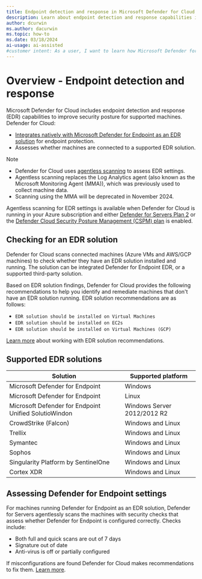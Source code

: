 ```yaml
---
title: Endpoint detection and response in Microsoft Defender for Cloud
description: Learn about endpoint detection and response capabilities in Microsoft Defender for Cloud
author: dcurwin
ms.author: dacurwin
ms.topic: how-to
ms.date: 03/18/2024
ai-usage: ai-assisted
#customer intent: As a user, I want to learn how Microsoft Defender for Cloud can help me to protect enterprise endpoints, improve endpoint posture, and respond to security threats.
---
```


# Overview - Endpoint detection and response

Microsoft Defender for Cloud includes endpoint detection and response (EDR) capabilities to improve security posture for supported machines. Defender for Cloud:

- [Integrates natively with Microsoft Defender for Endpoint as an EDR solution](integration-defender-for-endpoint.md) for endpoint protection. 
- Assesses whether machines are connected to a supported EDR solution.


> [!NOTE]
> - Defender for Cloud uses [agentless scanning](concept-agentless-data-collection.md) to assess EDR settings.
> - Agentless scanning replaces the Log Analytics agent (also known as the Microsoft Monitoring Agent (MMA)), which was previously used to collect machine data.
> - Scanning using the MMA will be deprecated in November 2024.


Agentless scanning for EDR settings is available when Defender for Cloud is running in your Azure subscription and either [Defender for Servers Plan 2](tutorial-enable-servers-plan.md) or the [Defender Cloud Security Posture Management (CSPM) plan](tutorial-enable-cspm-plan.md) is enabled. 

## Checking for an EDR solution

Defender for Cloud scans connected machines (Azure VMs and AWS/GCP machines) to check whether they have an EDR solution installed and running. The solution can be integrated Defender for Endpoint EDR, or a supported third-party solution.

Based on EDR solution findings, Defender for Cloud provides the following recommendations to help you identify and remediate machines that don't have an EDR solution running. EDR solution recommendations are as follows:

- `EDR solution should be installed on Virtual Machines`
- `EDR solution should be installed on EC2s`
- `EDR solution should be installed on Virtual Machines (GCP)`

[Learn more](endpoint-detection-response-solution-recommendations.md) about working with EDR solution recommendations.


## Supported EDR solutions

**Solution** | **Supported platform**
--- | ---
Microsoft Defender for Endpoint | Windows 
Microsoft Defender for Endpoint | Linux
Microsoft Defender for Endpoint Unified SolutioWindon | Windows Server 2012/2012 R2
CrowdStrike (Falcon) | Windows and Linux
Trellix	| Windows and Linux
Symantec | Windows and Linux
Sophos | Windows and Linux
Singularity Platform by SentinelOne	| Windows and Linux
Cortex XDR | Windows and Linux


## Assessing Defender for Endpoint settings

For machines running Defender for Endpoint as an EDR solution, Defender for Servers agentlessly scans the machines with security checks that assess whether Defender for Endpoint is configured correctly. Checks include:

- Both full and quick scans are out of 7 days
- Signature out of date
- Anti-virus is off or partially configured

If misconfigurations are found Defender for Cloud makes recommendations to fix them. [Learn more](ndpoint-detection-misconfiguration.md).

